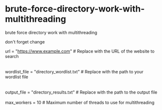 # brute-force-directory-work-with-multithreading
brute force directory work with multithreading


don't forget change 

url = "https://www.example.com" # Replace with the URL of the website to search <br><br><br>
wordlist_file = "directory_wordlist.txt" # Replace with the path to your wordlist file<br><br><br>
output_file = "directory_results.txt" # Replace with the path to the output file<br><br>
max_workers = 10 # Maximum number of threads to use for multithreading<br>
